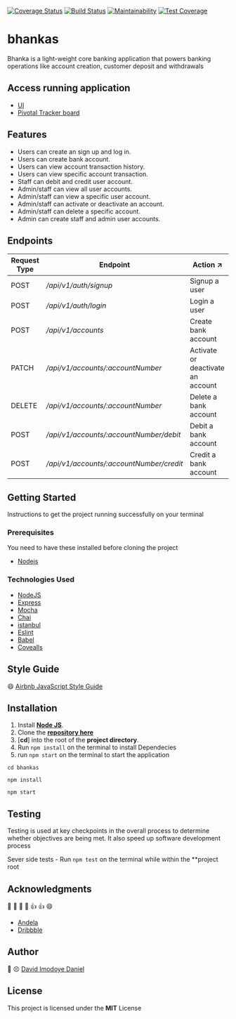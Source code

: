 [![Coverage Status](https://coveralls.io/repos/github/danndav/bhankas/badge.svg?branch=ch-165331606-integrate-travis-ci-coveralls)](https://coveralls.io/github/danndav/bhankas?branch=ch-165331606-integrate-travis-ci-coveralls) [![Build Status](https://travis-ci.org/danndav/bhankas.svg?branch=develop)](https://travis-ci.org/danndav/bhankas) [![Maintainability](https://api.codeclimate.com/v1/badges/94e81f1ec3fcb4311f32/maintainability)](https://codeclimate.com/github/danndav/bhankas/maintainability) [![Test Coverage](https://api.codeclimate.com/v1/badges/94e81f1ec3fcb4311f32/test_coverage)](https://codeclimate.com/github/danndav/bhankas/test_coverage)

# bhankas

Bhanka is a light-weight core banking application that powers banking operations like account creation, customer deposit and withdrawals

## Access running application

- [UI](https://danndav.github.io/bhankas/UI/)
- [Pivotal Tracker board](https://www.pivotaltracker.com/n/projects/2320360)

## Features

- Users can create an sign up and log in.
- Users can create bank account.
- Users can view account transaction history.
- Users can view specific account transaction.
- Staff can debit and credit user account.
- Admin/staff can view all user accounts.
- Admin/staff can view a specific user account.
- Admin/staff can activate or deactivate an account.
- Admin/staff can delete a specific account.
- Admin can create staff and admin user accounts.

## Endpoints

| Request Type | Endpoint                                 | Action :arrow_upper_right:        |
| ------------ | ---------------------------------------- | --------------------------------- |
| POST         | _/api/v1/auth/signup_                    | Signup a user                     |
| POST         | _/api/v1/auth/login_                     | Login a user                      |
| POST         | _/api/v1/accounts_                       | Create bank account               |
| PATCH        | _/api/v1/accounts/:accountNumber_        | Activate or deactivate an account |
| DELETE       | _/api/v1/accounts/:accountNumber_        | Delete a bank account             |
| POST         | _/api/v1/accounts/:accountNumber/debit_  | Debit a bank account              |
| POST         | _/api/v1/accounts/:accountNumber/credit_ | Credit a bank account             |

## Getting Started

Instructions to get the project running successfully on your terminal

### Prerequisites

You need to have these installed before cloning the project

- [Nodejs](https://nodejs.org/en/download/)

### Technologies Used

- [NodeJS](https://nodejs.org)
- [Express](https://expressjs.com)
- [Mocha](https://mochajs.org)
- [Chai](www.chaijs.com)
- [istanbul](https://istanbul.js.org)
- [Eslint](https://eslint.org/)
- [Babel](https://babeljs.io/)
- [Covealls](https://coveralls.io/)

## Style Guide

:smile: [Airbnb JavaScript Style Guide](https://github.com/airbnb/javascript/)

## Installation

1. Install [**Node JS**](https://nodejs.org/en/).
2. Clone the [**repository here**](https://github.com/danndav/bhankas.git)
3. [**cd**] into the root of the **project directory**.
4. Run `npm install` on the terminal to install Dependecies
5. run `npm start` on the terminal to start the application

```
cd bhankas

npm install

npm start
```

## Testing

Testing is used at key checkpoints in the overall process to determine whether objectives are being met. It also speed up software development process

Sever side tests - Run `npm test` on the terminal while within the \*\*project root

## Acknowledgments

:clap: :clap: :clap: :clap: :+1: :+1: :smile:

- [Andela](http://andela.com)
- [Dribbble](https://dribbble.com)

## Author

:large_blue_circle: :persevere: [David Imodoye Daniel](https://github.com/danndav/bhankas)

## License

This project is licensed under the **MIT** License
